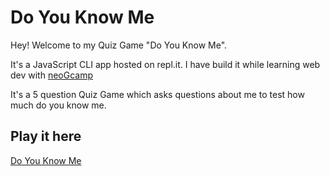 # Do You Know Me

Hey! Welcome to my Quiz Game "Do You Know Me".

It's a JavaScript CLI app hosted on repl.it. I have build it while learning web dev with [neoGcamp](https://neog.camp/)

It's a 5 question Quiz Game which asks questions about me to test how much do you know me.

## Play it here

[Do You Know Me](https://repl.it/@SouvikBiswas1/CLIQuizApp?embed=1&output=1#index.js)
